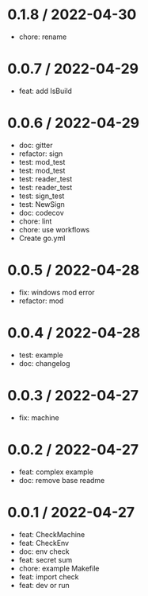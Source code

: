
0.1.8 / 2022-04-30
==================

* chore: rename

0.0.7 / 2022-04-29
==================

* feat: add IsBuild

0.0.6 / 2022-04-29
==================

* doc: gitter
* refactor: sign
* test: mod_test
* test: mod_test
* test: reader_test
* test: reader_test
* test: sign_test
* test: NewSign
* doc: codecov
* chore: lint
* chore: use workflows
* Create go.yml

0.0.5 / 2022-04-28
==================

* fix: windows mod error
* refactor: mod

0.0.4 / 2022-04-28
==================

* test: example
* doc: changelog

0.0.3 / 2022-04-27
==================

* fix: machine

0.0.2 / 2022-04-27
==================

* feat: complex example
* doc: remove base readme

0.0.1 / 2022-04-27
==================

* feat: CheckMachine
* feat: CheckEnv
* doc: env check
* feat: secret sum
* chore: example Makefile
* feat: import check
* feat: dev or run
